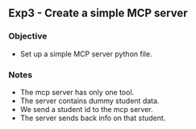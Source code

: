 ## Exp3 - Create a simple MCP server

### Objective
- Set up a simple MCP server python file.


### Notes
- The mcp server has only one tool.
- The server contains dummy student data.
- We send a student id to the mcp server.
- The server sends back info on that student.
